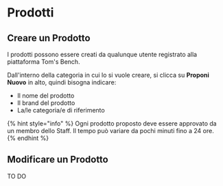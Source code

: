 # Prodotti

## Creare un Prodotto

I prodotti possono essere creati da qualunque utente registrato alla piattaforma Tom's Bench.

Dall'interno della categoria in cui lo si vuole creare, si clicca su **Proponi Nuovo** in alto, quindi bisogna indicare:

* Il nome del prodotto
* Il brand del prodotto
* La/le categoria/e di riferimento

{% hint style="info" %}
 Ogni prodotto proposto deve essere approvato da un membro dello Staff. Il tempo può variare da pochi minuti fino a 24 ore.
{% endhint %}

## Modificare un Prodotto

TO DO


